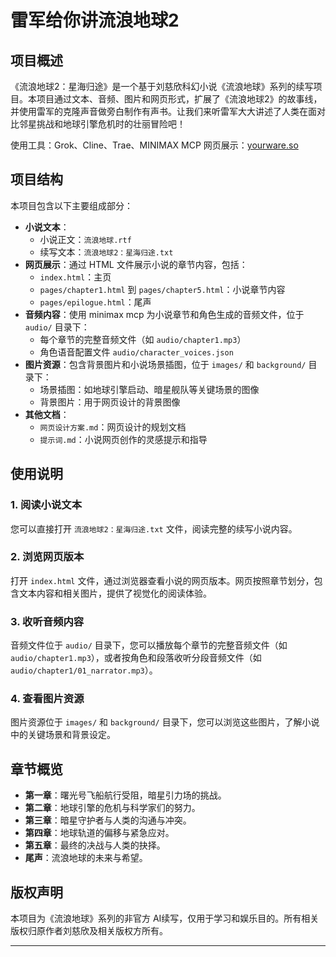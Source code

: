 # 雷军给你讲流浪地球2

## 项目概述

《流浪地球2：星海归途》是一个基于刘慈欣科幻小说《流浪地球》系列的续写项目。本项目通过文本、音频、图片和网页形式，扩展了《流浪地球2》的故事线，并使用雷军的克隆声音做旁白制作有声书。让我们来听雷军大大讲述了人类在面对比邻星挑战和地球引擎危机时的壮丽冒险吧！

使用工具：Grok、Cline、Trae、MINIMAX MCP
网页展示：[yourware.so](https://2990n43y63.app.yourware.so/)

## 项目结构

本项目包含以下主要组成部分：

- **小说文本**：
  - 小说正文：`流浪地球.rtf`
  - 续写文本：`流浪地球2：星海归途.txt`
- **网页展示**：通过 HTML 文件展示小说的章节内容，包括：
  - `index.html`：主页
  - `pages/chapter1.html` 到 `pages/chapter5.html`：小说章节内容
  - `pages/epilogue.html`：尾声
- **音频内容**：使用 minimax mcp 为小说章节和角色生成的音频文件，位于 `audio/` 目录下：
  - 每个章节的完整音频文件（如 `audio/chapter1.mp3`）
  - 角色语音配置文件 `audio/character_voices.json`
- **图片资源**：包含背景图片和小说场景插图，位于 `images/` 和 `background/` 目录下：
  - 场景插图：如地球引擎启动、暗星舰队等关键场景的图像
  - 背景图片：用于网页设计的背景图像
- **其他文档**：
  - `网页设计方案.md`：网页设计的规划文档
  - `提示词.md`：小说网页创作的灵感提示和指导

## 使用说明

### 1. 阅读小说文本
您可以直接打开 `流浪地球2：星海归途.txt` 文件，阅读完整的续写小说内容。

### 2. 浏览网页版本
打开 `index.html` 文件，通过浏览器查看小说的网页版本。网页按照章节划分，包含文本内容和相关图片，提供了视觉化的阅读体验。

### 3. 收听音频内容
音频文件位于 `audio/` 目录下，您可以播放每个章节的完整音频文件（如 `audio/chapter1.mp3`），或者按角色和段落收听分段音频文件（如 `audio/chapter1/01_narrator.mp3`）。

### 4. 查看图片资源
图片资源位于 `images/` 和 `background/` 目录下，您可以浏览这些图片，了解小说中的关键场景和背景设定。

## 章节概览

- **第一章**：曙光号飞船航行受阻，暗星引力场的挑战。
- **第二章**：地球引擎的危机与科学家们的努力。
- **第三章**：暗星守护者与人类的沟通与冲突。
- **第四章**：地球轨道的偏移与紧急应对。
- **第五章**：最终的决战与人类的抉择。
- **尾声**：流浪地球的未来与希望。

## 版权声明

本项目为《流浪地球》系列的非官方 AI续写，仅用于学习和娱乐目的。所有相关版权归原作者刘慈欣及相关版权方所有。

---

